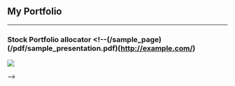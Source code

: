 ## My Portfolio

---

### Stock Portfolio allocator <!--(/sample_page)(/pdf/sample_presentation.pdf)(http://example.com/)



<img src="images/dummy_thumbnail.jpg?raw=true"/>






<!--
#---
#<p style="font-size:11px">Page template forked from <a href="https://github.com/evanca/quick-portfolio">evanca</a></p>
#<!-- Remove above link if you don't want to attibute -->
-->
